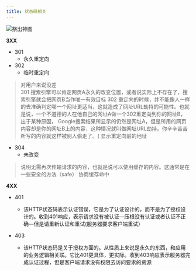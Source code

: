 ```yaml
---
title: 状态码相关
---
```

![祭出神图](https://upload-images.jianshu.io/upload_images/6688932-86aae0494e079c2a.png)


**3XX**
* 301
  * 永久重定向
* 302
  * 临时重定向 
> 对用户来说没差  
> 301 搜索引擎可以肯定网页A永久的改变位置，或者说实际上不存在了，搜索引擎就会把网页B当作唯一有效目标
> 302 重定向的时候，并不能像人一样的去准确判定哪一个网址更适当，这就造成了网址URL劫持的可能性。也就是说，一个不道德的人在他自己的网址A做一个302重定向到你的网址B，出于某种原因， Google搜索结果所显示的仍然是网址A，但是所用的网页内容却是你的网址B上的内容，这种情况就叫做网址URL劫持。你辛辛苦苦所写的内容就这样被别人偷走了。(  显示重定向前的地址


* 304
  * 未改变
> 说明无需再次传输请求的内容，也就是说可以使用缓存的内容。这通常是在一些安全的方法（safe） 协商缓存命中


**4XX**

* 401
  * 该HTTP状态码表示认证错误，它是为了认证设计的，而不是为了授权设计的。收到401响应，表示请求没有被认证—压根没有认证或者认证不正确—但是请重新认证和重试(服务器要求客户端重试）


* 403
  *  该HTTP状态码是关于授权方面的。从性质上来说是永久的东西，和应用的业务逻辑相关联。它比401更具体，更实际。收到403响应表示服务器完成认证过程，但是客户端请求没有权限去访问要求的资源


